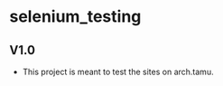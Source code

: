 selenium_testing
================

V1.0
----------------
 - This project is meant to test the sites on arch.tamu. 
